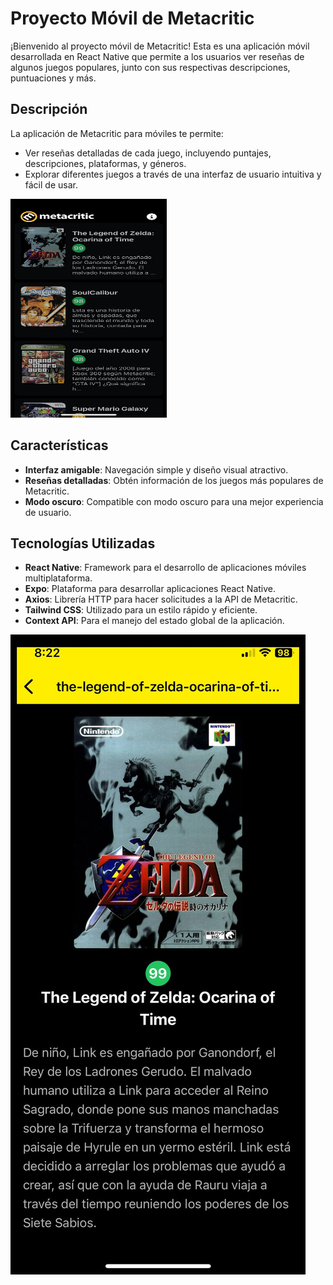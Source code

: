# Proyecto Móvil de Metacritic

¡Bienvenido al proyecto móvil de Metacritic! Esta es una aplicación móvil desarrollada en React Native que permite a los usuarios ver reseñas de algunos juegos populares, junto con sus respectivas descripciones, puntuaciones y más.

## Descripción

La aplicación de Metacritic para móviles te permite:

- Ver reseñas detalladas de cada juego, incluyendo puntajes, descripciones, plataformas, y géneros.
- Explorar diferentes juegos a través de una interfaz de usuario intuitiva y fácil de usar.

<img src="./assets/1.jpg" alt="Antes Habia una imagen" width="250" height="350"/>


## Características

- **Interfaz amigable**: Navegación simple y diseño visual atractivo.
- **Reseñas detalladas**: Obtén información de los juegos más populares de Metacritic.
- **Modo oscuro**: Compatible con modo oscuro para una mejor experiencia de usuario.

## Tecnologías Utilizadas

- **React Native**: Framework para el desarrollo de aplicaciones móviles multiplataforma.
- **Expo**: Plataforma para desarrollar aplicaciones React Native.
- **Axios**: Librería HTTP para hacer solicitudes a la API de Metacritic.
- **Tailwind CSS**: Utilizado para un estilo rápido y eficiente.
- **Context API**: Para el manejo del estado global de la aplicación.

![Antes Habia una imagen](./assets/2.jpg)
